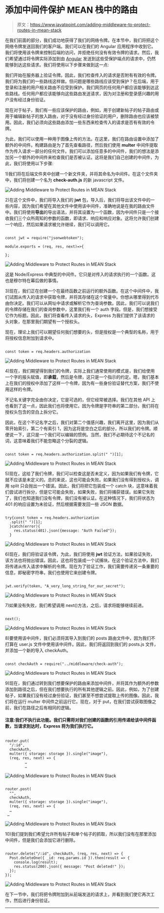 # 添加中间件保护 MEAN 栈中的路由

> 原文：<https://www.javatpoint.com/adding-middleware-to-protect-routes-in-mean-stack>

在我们前面的部分，我们成功地获得了我们的网络令牌。在本节中，我们将把这个网络令牌发送回我们的客户端。我们可以在我们的 Angular 应用程序中收到它。我们将使用该令牌来控制后端的访问，并拒绝任何没有有效令牌的请求。然后，我们希望通过将令牌实际添加到由 [Angular](https://www.javatpoint.com/angularjs-tutorial) 发送到这些受保护端点的请求中，仍然能够到达这些请求。我们将使用以下步骤来做到这一点:

我们开始在服务器上验证令牌。因此，我们检查传入的请求是否附有有效的令牌。我们将为我们的一些路线这样做。但问题是哪些路线应该受到保护？在后端，用于登录和注册的用户相关路由不应受到保护。我们网页的任何用户都应该能够到达这些路线。任何用户都应该能够向这些路由发送请求，因为对注册和登录感兴趣的用户没有经过身份验证。

现在对于帖子，我们有一些应该保护的路由，例如，用于创建新帖子的帖子路由或用于编辑新帖子的放入路由，对于没有经过身份验证的用户，删除路由也应该被禁用。因此，我们必须向这些路由添加一些东西来检查传入的请求是否有有效的令牌。

为此，我们可以使用一种用于图像上传的方法。在这里，我们在路由设置中添加了额外的中间件。构建路由是为了首先查看路径，然后我们使用 **multer** 中间件提取作为传入请求一部分的任何文件。我们可以添加任意多的中间件，我们的想法是添加另一个额外的中间件来检查我们是否被认证。这将是我们自己创建的中间件，为此，我们将使用以下步骤:

1)我们将在后端文件夹中创建一个新文件夹，并将其命名为中间件。在这个文件夹中，我们将创建一个名为 **check-auth.js** 的新 javascript 文件。

![Adding Middleware to Protect Routes in MEAN Stack](img/55a7a9c82bc3feb43a20c6dd90e3821e.png)

2)在这个文件中，我们将导入我们的 **jwt** 包，导入后，我们将导出该文件中的一些内容，因为我们希望在其他文件中使用该中间件，准确地说是在我的路由文件中。我们将使用**导出**的导出语法，并将其设置为一个函数，因为中间件只是一个接收我们三个众所周知的参数的函数，即请求、响应和响应对象。这将允许我们创建一个响应，然后如果请求被允许继续，我们可以调用它。

```

const jwt = require("jsonwebtoken");

module.exports = (req, res, next)=>{

};

```

![Adding Middleware to Protect Routes in MEAN Stack](img/bdf0f10fffcf838a6fa88964b9a6e5bc.png)

这是 Node/Express 中典型的中间件。它只是对传入的请求执行的一个函数。这也是穆尔特在幕后做的事情。

3)现在，我们正在创建一个在最终函数之前运行的额外函数。在这个中间件中，我们试图从传入的请求中获取令牌，并将其存储在这个常量中。你想从哪里得到代币由你决定。我们可以从网址中请求或解析它作为查询参数。因此，我们可以说我们的令牌存储在我们的查询参数中，这里我们有一个 auth 字段。但是，我们想接受它作为标题。因此，我们将查看传入请求的头，Express 为我们提供了该请求的头对象，在那里我们期望有一个授权头。

现在，理论上我们可以期望任何我们想要的头，但是授权是一个典型的名称，用于将授权信息附加到请求中。

```

const token = req.headers.authorization

```

![Adding Middleware to Protect Routes in MEAN Stack](img/898aae02536d280a49e3b4aafb872598.png)

4)现在，我们期望得到我们的令牌，实际上我们通常使用的模式是，我们给使用一个字的报头赋值，即**承载**，然后是令牌，这只是一个指示的约定。嗯，我们基本上在我们的授权中添加了这样一个令牌，因为有一些身份验证替代方案，我们不使用这样的令牌。

不记名关键字完全由你决定，它是可选的，但它经常被选择。我们在其他 API 上也看到了这一点，因此我们也将使用它。因为令牌是字符串的第二部分。我们将在授权头包含的空白上拆分它。

因此，在这个不记名字之后，我们对第二个值感兴趣，我们离开这里，因为我们从零开始索引，第二个有索引 1，因为这将是空白之后的部分，所以我们的令牌。顺便说一下，这只是一个我们可以编辑的惯例。当然，我们不必期待这个不记名的词，这意味着我们不能忽略这个分裂的逻辑。

```

const token = req.headers.authorization.split(" ")[1];

```

![Adding Middleware to Protect Routes in MEAN Stack](img/bab56bee944e0bec4670299d2777ad73.png)

5)现在，这给了我们令牌，我们可以检查这是否未定义，因为如果我们有令牌，它就不应该是未定义的。总的来说，这也可能会失败。如果我们没有得到授权头，调用 split 只会抛出一个错误。因此，我们将把它包装成一个 catch 块，这意味着我们尝试进行拆分，但是它可能会失败，如果失败，我们将捕获错误。如果它失败了，我们也知道我们没有令牌，我们没有被认证。在这种情况下，我们将状态为 401 的响应设置为未验证，然后根据需要发回一些 JSON 数据。

```

try{const token = req.headers.authorization
  .split(" ")[1];
  }catch(error){
    res.status(401).json({message: "Auth Failed"});
  }

```

![Adding Middleware to Protect Routes in MEAN Stack](img/0d4f6cc2724911339966d2284b56bfb9.png)

6)现在，我们将验证该令牌，为此，我们将使用 **jwt** 验证方法，如果验证失败，该方法也将抛出错误。因此，这也将包装成一个试捕块。在这个验证方法中，我们将传递从传入请求中解析的令牌。现在为了验证工作，我们需要传递另一条重要的信息，即秘密字符串，我们也使用它来创建令牌。

```

jwt.verify(token, "A_very_long_string_for_our_secret");

```

![Adding Middleware to Protect Routes in MEAN Stack](img/035a3d38723134676a4719627da24a24.png)

7)如果没有失败，我们希望调用 next()方法，之后，请求将能够继续前进。

```

next();

```

![Adding Middleware to Protect Routes in MEAN Stack](img/dac84c75a2c8e4da1b2d441a0c23cf2a.png)

8)要使用该中间件，我们必须将其导入到我们的 posts 路由文件中，因为我们不打算在 user.js 文件中使用该中间件。因此，我们将返回到我们的 posts.js 文件，并添加一个新的导入 checkAuth。

```

const checkAuth = require("../middleware/check-auth");

```

![Adding Middleware to Protect Routes in MEAN Stack](img/a894ed4223d8f2935125c944dbe04e1b.png)

9)现在，我们通过转到我们想要保护的路由来添加中间件，并将其作为额外的参数添加到路径之后，但在我们想要执行的所有其他逻辑之前。因此，例如，为了创建帖子，如果我们没有经过身份验证，我们甚至不想尝试提取上传的图像。因此，我们将在运行 multer 中间件之前运行它。现在，对于 put，在我们尝试获取图像之前，我们在路径之后有相同的逻辑。

#### 注意:我们不执行此功能。我们只需将对我们创建的函数的引用传递给该中间件函数，当请求到达时，Express 将为我们执行它。

```

router.put(
  "/:id",
  checkAuth,
  multer({ storage: storage }).single("image"),
  (req, res, next) => {
         …
         …

```

![Adding Middleware to Protect Routes in MEAN Stack](img/5858eea88e38e3a1d8b60fa67930e305.png)

```

router.post(
  "",
  checkAuth,
  multer({ storage: storage }).single("image"),
  (req, res, next) => {
  …
 …

```

![Adding Middleware to Protect Routes in MEAN Stack](img/cd7a772197201cab190821ce00eb43ab.png)

10)我们提到我们希望允许所有帖子和单个帖子的抓取，所以我们没有在那里添加中间件，但是我们会添加它进行删除。

```

router.delete("/:id", checkAuth, (req, res, next) => {
  Post.deleteOne({ _id: req.params.id }).then(result => {
    console.log(result);
    res.status(200).json({ message: "Post deleted!" });
  });
});

```

![Adding Middleware to Protect Routes in MEAN Stack](img/1bdd51ed9b2e6444a3548554fd3cf420.png)

在下一节中，我们将把令牌附加到从前端发送的请求上，并看到我们使它再次工作，然后进行身份验证。

* * *
